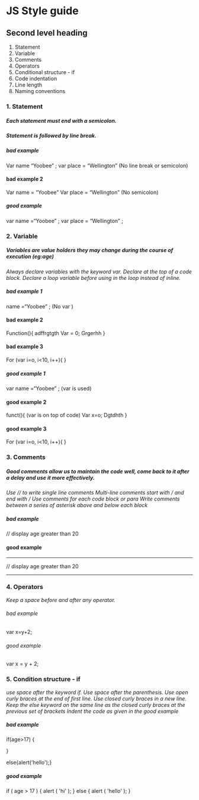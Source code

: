 # JS Style guide
## Second level heading

1. Statement
2. Variable
3. Comments
4. Operators
5. Conditional structure - if
6. Code indentation
7. Line length
8. Naming conventions


### 1. Statement
##### Each statement must end with a semicolon.
##### Statement is followed by line break.

##### bad example
Var name “Yoobee” ; var place = “Wellington” (No line break or semicolon)


#### bad example 2

Var name = “Yoobee”
Var place = “Wellington” (No semicolon)

##### good example
var name =“Yoobee” ;
var place = “Wellington” ;


### 2. Variable

##### Variables are value holders they may change during the course of execution (eg:age)

*Always declare variables with the keyword var. Declare at the top of a code block. Declare a loop variable before using in the loop instead of inline.*

##### bad example 1
name =“Yoobee” ; (No var )


#### bad example 2
Function(){
adffrgtgth
Var = 0;
Grgerhh
}

#### bad example 3
For (var i=o, i<10, i++){
}



##### good example 1
var name =“Yoobee” ; (var is used)


#### good example 2
funct(){       (var is on top of code)
Var x=o;
Dgtdhth
}


#### good example 3
For (var i=o, i<10, i++){
}



### 3. Comments

##### Good comments allow us to maintain the code well, come back to it after a delay and use it more effectively.

*Use // to write single line comments Multi-line comments start with / and end with / Use comments for each code block or para Write comments between a series of asterisk above and below each block*

##### bad example
// display age greater than 20

#### good example
********************************
// display age greater than 20
*********************************


### 4. Operators
*Keep a space before and after any operator.*

###### bad example
var x=y+2;  


###### good example
var x = y + 2;

### 5. Condition structure - if
*use space after the keyword if.*
*Use space after the parenthesis.*
*Use open curly braces at the end of first line.*
*Use closed curly braces in a new line.*
*Keep the else keyword on the same line as the closed curly braces at the previous set of brackets*
*Indent the code as given in the good example*
##### bad example
if(age>17)
{

}

else{alert('hello');}

##### good example
if ( age > 17 ) {
    alert ( 'hi' );
} else {
    alert ( 'hello' );
}
